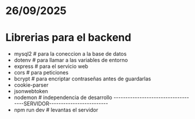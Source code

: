 # 26/09/2025

# Librerias para el backend

- mysql2 # para la coneccion a la base de datos
- dotenv # para llamar a las variables de entorno
- express # para el servicio web
- cors # para peticiones
- bcrypt # para encriptar contraseñas antes de guardarlas
- cookie-parser
- jsonwebtoken
- nodemon # independencia de desarrollo
  ------------------------------------SERVIDOR-------------------------
- npm run dev # levantas el servidor
